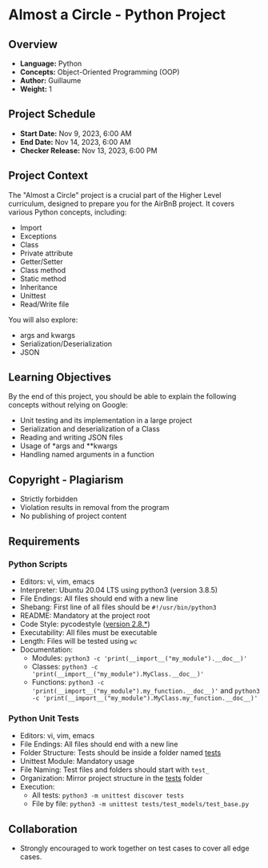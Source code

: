 # Almost a Circle - Python Project

## Overview

- **Language:** Python
- **Concepts:** Object-Oriented Programming (OOP)
- **Author:** Guillaume
- **Weight:** 1

## Project Schedule

- **Start Date:** Nov 9, 2023, 6:00 AM
- **End Date:** Nov 14, 2023, 6:00 AM
- **Checker Release:** Nov 13, 2023, 6:00 PM

## Project Context

The "Almost a Circle" project is a crucial part of the Higher Level curriculum, designed to prepare you for the AirBnB project. It covers various Python concepts, including:

- Import
- Exceptions
- Class
- Private attribute
- Getter/Setter
- Class method
- Static method
- Inheritance
- Unittest
- Read/Write file

You will also explore:

- args and kwargs
- Serialization/Deserialization
- JSON

## Learning Objectives

By the end of this project, you should be able to explain the following concepts without relying on Google:

- Unit testing and its implementation in a large project
- Serialization and deserialization of a Class
- Reading and writing JSON files
- Usage of *args and **kwargs
- Handling named arguments in a function

## Copyright - Plagiarism

- Strictly forbidden
- Violation results in removal from the program
- No publishing of project content

## Requirements

### Python Scripts

- Editors: vi, vim, emacs
- Interpreter: Ubuntu 20.04 LTS using python3 (version 3.8.5)
- File Endings: All files should end with a new line
- Shebang: First line of all files should be `#!/usr/bin/python3`
- README: Mandatory at the project root
- Code Style: pycodestyle ([version 2.8.*](https://pypi.org/project/pycodestyle/))
- Executability: All files must be executable
- Length: Files will be tested using `wc`
- Documentation:
  - Modules: `python3 -c 'print(__import__("my_module").__doc__)'`
  - Classes: `python3 -c 'print(__import__("my_module").MyClass.__doc__)'`
  - Functions: `python3 -c 'print(__import__("my_module").my_function.__doc__)'` and `python3 -c 'print(__import__("my_module").MyClass.my_function.__doc__)'`

### Python Unit Tests

- Editors: vi, vim, emacs
- File Endings: All files should end with a new line
- Folder Structure: Tests should be inside a folder named [tests](./tests)
- Unittest Module: Mandatory usage
- File Naming: Test files and folders should start with `test_`
- Organization: Mirror project structure in the [tests](./tests) folder
- Execution:
  - All tests: `python3 -m unittest discover tests`
  - File by file: `python3 -m unittest tests/test_models/test_base.py`

## Collaboration

- Strongly encouraged to work together on test cases to cover all edge cases.

